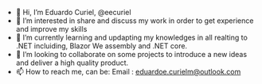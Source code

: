 - 👋 Hi, I’m  Eduardo Curiel, @eecuriel
- 👀 I’m interested in share and discuss my work in order to get experience and improve my skills
- 🌱 I’m currently learning and updapting my knowledges in all realting to .NET incluiding, Blazor We assembly and .NET core.
- 💞️ I’m looking to collaborate on some projects to introduce a new ideas and deliver a high quality product.
- 📫 How to reach me,  can be:
Email : eduardoe.curielm@outlook.com
<!---
eecuriel/eecuriel is a ✨ special ✨ repository because its `README.md` (this file) appears on your GitHub profile.
You can click the Preview link to take a look at your changes.
--->
